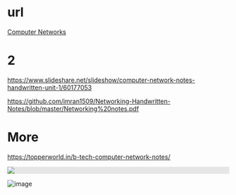 # url

<a href="https://www.studocu.com/row/document/pokhara-university/computer-networks/cn-handwritten-notes-sanjay/53176689" target="_blank">Computer Networks</a>




# 2

https://www.slideshare.net/slideshow/computer-network-notes-handwritten-unit-1/60177053





https://github.com/imran1509/Networking-Handwritten-Notes/blob/master/Networking%20notes.pdf





# More
https://topperworld.in/b-tech-computer-network-notes/








<img style="display: block;-webkit-user-select: none;max-width: 100%;margin: auto;background-color: hsl(0, 0%, 90%);" src="https://media.licdn.com/dms/image/v2/D5622AQHRauJ8pRENtQ/feedshare-shrink_800/B56ZSx0k3xGUAg-/0/1738150144421?e=2147483647&amp;v=beta&amp;t=EuR_7ZxjkFqvOjw4eoUtaAhRTaEVxLQgbKgDcIgs_sA">



![image](https://github.com/user-attachments/assets/d0464e30-573e-4b29-99fb-72468203af7f)





